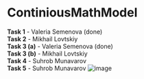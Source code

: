 # ContiniousMathModel
**Task 1** - Valeria Semenova (done)  
**Task 2** - Mikhail Lovtskiy  
**Task 3 (a)** - Valeria Semenova (done)  
**Task 3 (b)** - Mikhail Lovtskiy  
**Task 4** - Suhrob Munavarov  
**Task 5** - Suhrob Munavarov
![image](https://github.com/SemenovaValeria/ContiniousMathModel/assets/84026566/fbaeba0d-3dad-4e1b-a0a7-8f5320ccc27f)
